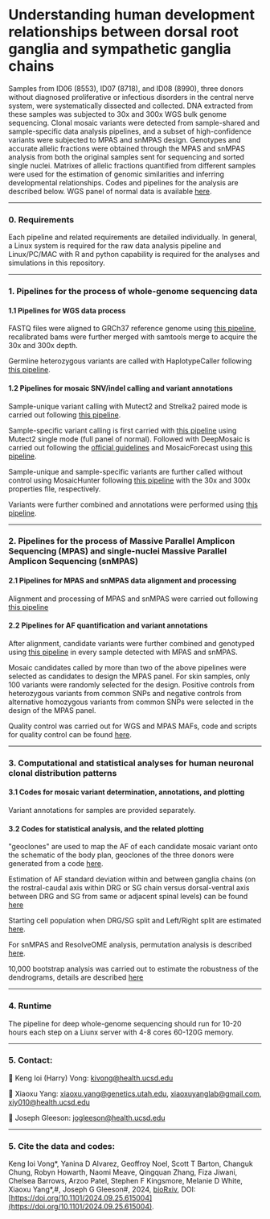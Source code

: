 # Understanding human development relationships between dorsal root ganglia and sympathetic ganglia chains

Samples from ID06 (8553), ID07 (8718), and ID08 (8990), three donors without diagnosed proliferative or infectious disorders in the central nerve system, were systematically dissected and collected. DNA extracted from these samples was subjected to 30x and 300x WGS bulk genome sequencing. Clonal mosaic variants were detected from sample-shared and sample-specific data analysis pipelines, and a subset of high-confidence variants were subjected to MPAS and snMPAS design. Genotypes and accurate allelic fractions were obtained through the MPAS and snMPAS analysis from both the original samples sent for sequencing and sorted single nuclei. Matrixes of allelic fractions quantified from different samples were used for the estimation of genomic similarities and inferring developmental relationships. Codes and pipelines for the analysis are described below. WGS panel of normal data is available [here](https://trace.ncbi.nlm.nih.gov/Traces/study/?acc=PRJNA660493&o=acc_s%3Aa).

-----------------------------------

### 0. Requirements

Each pipeline and related requirements are detailed individually. In general, a Linux system is required for the raw data analysis pipeline and Linux/PC/MAC with R and python capability is required for the analyses and simulations in this repository.

-----------------------------------

### 1. Pipelines for the process of whole-genome sequencing data

#### 1.1 Pipelines for WGS data process

FASTQ files were aligned to GRCh37 reference genome using [this pipeline](https://github.com/shishenyxx/Human_Inhibitory_Neurons/tree/main/Pipelines/Alignment), recalibrated bams were further merged with samtools merge to acquire the 30x and 300x depth.

Germline heterozygous variants are called with HaplotypeCaller following [this pipeline](https://github.com/shishenyxx/Sperm_control_cohort_mosaicism/tree/master/Pipelines/Preprocessing/Haplocaller).

#### 1.2 Pipelines for mosaic SNV/indel calling and variant annotations

Sample-unique variant calling with Mutect2 and Strelka2 paired mode is carried out following [this pipeline](https://github.com/shishenyxx/Human_DRG_SG/tree/main/Pipelines/MuTect2_Strelka2).

Sample-specific variant calling is first carried with [this pipeline](https://github.com/shishenyxx/Adult_brain_somatic_mosaicism/tree/master/pipelines/WGS_SNV_indel_calling_pipeline/Mutect2_single_mode) using Mutect2 single mode (full panel of normal). Followed with DeepMosaic is carried out following the [official guidelines](https://github.com/shishenyxx/DeepMosaic) and MosaicForecast using [this pipeline](https://github.com/shishenyxx/Adult_brain_somatic_mosaicism/tree/master/pipelines/WGS_SNV_indel_calling_pipeline/MosaicForecast_pipeline).

Sample-unique and sample-specific variants are further called without control using MosaicHunter following [this pipeline](https://github.com/shishenyxx/Adult_brain_somatic_mosaicism/tree/master/pipelines/WGS_SNV_indel_calling_pipeline/MosaicHunter_single_mode_pipeline) with the 30x and 300x properties file, respectively.

Variants were further combined and annotations were performed using [this pipeline](https://github.com/shishenyxx/PASM/tree/master/Snakemake_pipeline).

-----------------------------------

### 2. Pipelines for the process of Massive Parallel Amplicon Sequencing (MPAS) and single-nuclei Massive Parallel Amplicon Sequencing (snMPAS)

#### 2.1 Pipelines for MPAS and snMPAS data alignment and processing

Alignment and processing of MPAS and snMPAS were carried out following [this pipeline](https://github.com/shishenyxx/Adult_brain_somatic_mosaicism/tree/master/pipelines/MPAS_and_snMPAS_processing_pipeline)

#### 2.2 Pipelines for AF quantification and variant annotations

After alignment, candidate variants were further combined and genotyped using [this pipeline](https://github.com/shishenyxx/PASM/tree/master/Snakemake_pipeline) in every sample detected with MPAS and snMPAS. 

Mosaic candidates called by more than two of the above pipelines were selected as candidates to design the MPAS panel. For skin samples, only 100 variants were randomly selected for the design. Positive controls from heterozygous variants from common SNPs and negative controls from alternative homozygous variants from common SNPs were selected in the design of the MPAS panel.

Quality control was carried out for WGS and MPAS MAFs, code and scripts for quality control can be found [here](https://github.com/shishenyxx/Human_DRG_SG/tree/main/Pipelines/QC).

-----------------------------------

### 3. Computational and statistical analyses for human neuronal clonal distribution patterns

#### 3.1 Codes for mosaic variant determination, annotations, and plotting

Variant annotations for samples are provided separately.

#### 3.2 Codes for statistical analysis, and the related plotting

"geoclones" are used to map the AF of each candidate mosaic variant onto the schematic of the body plan, geoclones of the three donors were generated from a code [here](https://github.com/shishenyxx/Human_DRG_SG/tree/main/Analysis/geoclone).

Estimation of AF standard deviation within and between ganglia chains (on the rostral-caudal axis within DRG or SG chain versus dorsal-ventral axis between DRG and SG from same or adjacent spinal levels) can be found [here](https://github.com/shishenyxx/Human_DRG_SG/tree/main/Analysis/Stdev_vertical_horizontal)

Starting cell population when DRG/SG split and Left/Right split are estimated [here](https://github.com/shishenyxx/Human_DRG_SG/tree/main/Analysis/Simulate_starting_population).

For snMPAS and ResolveOME analysis, permutation analysis is described [here](https://github.com/shishenyxx/Human_DRG_SG/tree/main/Analysis/Permutation_single_cell).

10,000 bootstrap analysis was carried out to estimate the robustness of the dendrograms, details are described [here](https://github.com/shishenyxx/Human_DRG_SG/tree/main/Analysis/bootstrap)

-----------------------------------

### 4. Runtime

The pipeline for deep whole-genome sequencing should run for 10-20 hours each step on a Liunx server with 4-8 cores 60-120G memory.

-----------------------------------



### 5. Contact:

:email: Keng Ioi (Harry) Vong: [kivong@health.ucsd.edu](mailto:kivong@health.ucsd.edu)

:email: Xiaoxu Yang: [xiaoxu.yang@genetics.utah.edu](mailto:xiaoxu.yang@genetics.utah.edu), [xiaoxuyanglab@gmail.com](mailto:xiaoxuyanglab@gmail.com), [xiy010@health.ucsd.edu](mailto:xiy010@health.ucsd.edu)

:email: Joseph Gleeson: [jogleeson@health.ucsd.edu](mailto:jogleeson@health.ucsd.edu)

-----------------------------------

### 5. Cite the data and codes:
Keng Ioi Vong*, Yanina D Alvarez, Geoffroy Noel, Scott T Barton, Changuk Chung, Robyn Howarth, Naomi Meave, Qingquan Zhang, Fiza Jiwani, Chelsea Barrows, Arzoo Patel, Stephen F Kingsmore, Melanie D White, Xiaoxu Yang*,#, Joseph G Gleeson#, 2024, [bioRxiv](https://www.biorxiv.org/content/10.1101/2024.09.25.615004v1), DOI: [https://doi.org/10.1101/2024.09.25.615004](https://doi.org/10.1101/2024.09.25.615004).


